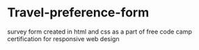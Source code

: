 # Travel-preference-form
survey form created in html and css as a part of free code camp certification for responsive web design
